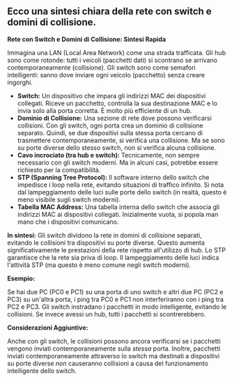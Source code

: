 Ecco una sintesi chiara della rete con switch e domini di collisione.
-------------------------------------
**Rete con Switch e Domini di Collisione: Sintesi Rapida**

Immagina una LAN (Local Area Network) come una strada trafficata.  Gli hub sono come rotonde: tutti i veicoli (pacchetti dati) si scontrano se arrivano contemporaneamente (collisione). Gli switch sono come semafori intelligenti: sanno dove inviare ogni veicolo (pacchetto) senza creare ingorghi.

* **Switch:** Un dispositivo che impara gli indirizzi MAC dei dispositivi collegati.  Riceve un pacchetto, controlla la sua destinazione MAC e lo invia solo alla porta corretta.  È molto più efficiente di un hub.
* **Dominio di Collisione:**  Una sezione di rete dove possono verificarsi collisioni. Con gli switch, ogni porta crea un dominio di collisione separato. Quindi, se due dispositivi sulla stessa porta cercano di trasmettere contemporaneamente, si verifica una collisione. Ma se sono su porte diverse dello stesso switch, non si verifica alcuna collisione. 
* **Cavo incrociato (tra hub e switch):**  Tecnicamente, non sempre necessario con gli switch moderni.  Ma in alcuni casi, potrebbe essere richiesto per la compatibilità.
* **STP (Spanning Tree Protocol):** Il software interno dello switch che impedisce i loop nella rete, evitando situazioni di traffico infinito.  Si nota dal lampeggiamento delle luci sulle porte dello switch (in realtà, questo è meno visibile sugli switch moderni).
* **Tabella MAC Address:** Una tabella interna dello switch che associa gli indirizzi MAC ai dispositivi collegati.  Inizialmente vuota, si popola man mano che i dispositivi comunicano.

**In sintesi:** Gli switch dividono la rete in domini di collisione separati, evitando le collisioni tra dispositivi su porte diverse.  Questo aumenta significativamente le prestazioni della rete rispetto all'utilizzo di hub.  Lo STP garantisce che la rete sia priva di loop.  Il lampeggiamento delle luci indica l'attività STP (ma questo è meno comune negli switch moderni).

**Esempio:**

Se hai due PC (PC0 e PC1) su una porta di uno switch e altri due PC (PC2 e PC3) su un'altra porta, i ping tra PC0 e PC1 non interferiranno con i ping tra PC2 e PC3.  Gli switch instradano i pacchetti in modo intelligente, evitando le collisioni. Se invece avessi un hub, tutti i pacchetti si scontrerebbero.

**Considerazioni Aggiuntive:**

Anche con gli switch, le collisioni possono ancora verificarsi se i pacchetti vengono inviati contemporaneamente sulla *stessa* porta.  Inoltre, pacchetti inviati contemporaneamente attraverso lo switch ma destinati a dispositivi su porte diverse *non* causeranno collisioni a causa del funzionamento intelligente dello switch.